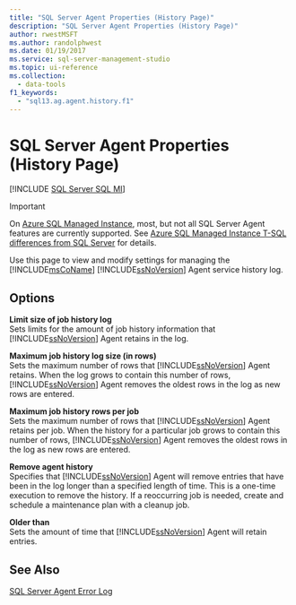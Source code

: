 ```yaml
---
title: "SQL Server Agent Properties (History Page)"
description: "SQL Server Agent Properties (History Page)"
author: rwestMSFT
ms.author: randolphwest
ms.date: 01/19/2017
ms.service: sql-server-management-studio
ms.topic: ui-reference
ms.collection:
  - data-tools
f1_keywords:
  - "sql13.ag.agent.history.f1"
---
```

# SQL Server Agent Properties (History Page)
[!INCLUDE [SQL Server SQL MI](../includes/applies-to-version/sql-asdbmi.md)]

> [!IMPORTANT]  
> On [Azure SQL Managed Instance](/azure/sql-database/sql-database-managed-instance), most, but not all SQL Server Agent features are currently supported. See [Azure SQL Managed Instance T-SQL differences from SQL Server](/azure/sql-database/sql-database-managed-instance-transact-sql-information#sql-server-agent) for details.

Use this page to view and modify settings for managing the [!INCLUDE[msCoName](../includes/msconame-md.md)] [!INCLUDE[ssNoVersion](../includes/ssnoversion-md.md)] Agent service history log.  
  
## Options  
**Limit size of job history log**  
Sets limits for the amount of job history information that [!INCLUDE[ssNoVersion](../includes/ssnoversion-md.md)] Agent retains in the log.  
  
**Maximum job history log size (in rows)**  
Sets the maximum number of rows that [!INCLUDE[ssNoVersion](../includes/ssnoversion-md.md)] Agent retains. When the log grows to contain this number of rows, [!INCLUDE[ssNoVersion](../includes/ssnoversion-md.md)] Agent removes the oldest rows in the log as new rows are entered.  
  
**Maximum job history rows per job**  
Sets the maximum number of rows that [!INCLUDE[ssNoVersion](../includes/ssnoversion-md.md)] Agent retains per job. When the history for a particular job grows to contain this number of rows, [!INCLUDE[ssNoVersion](../includes/ssnoversion-md.md)] Agent removes the oldest rows in the log as new rows are entered.  
  
**Remove agent history**  
Specifies that [!INCLUDE[ssNoVersion](../includes/ssnoversion-md.md)] Agent will remove entries that have been in the log longer than a specified length of time. This is a one-time execution to remove the history. If a reoccurring job is needed, create and schedule a maintenance plan with a cleanup job.  
  
**Older than**  
Sets the amount of time that [!INCLUDE[ssNoVersion](../includes/ssnoversion-md.md)] Agent will retain entries.  
  
## See Also  
[SQL Server Agent Error Log](sql-server-agent-error-log.md)  
